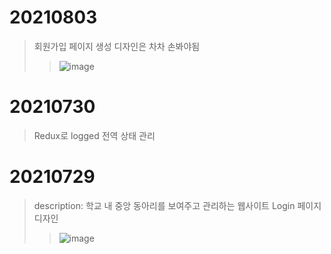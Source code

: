 # 20210803

> 회원가입 페이지 생성
> 디자인은 차차 손봐야됨
>
> > ![image](https://user-images.githubusercontent.com/57670160/127902157-561b7871-2444-4ff1-8594-3c2bbbff24c8.png)

# 20210730

> Redux로 logged 전역 상태 관리

# 20210729

> description: 학교 내 중앙 동아리를 보여주고 관리하는 웹사이트
> Login 페이지 디자인
>
> > ![image](https://user-images.githubusercontent.com/57670160/127499145-5c8303c9-90ff-4022-b355-bb5c4c30a1da.png)
